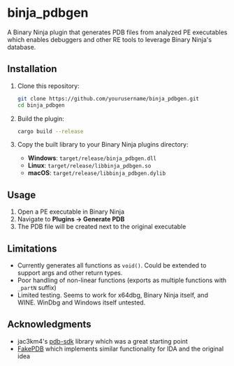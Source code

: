 # binja_pdbgen

A Binary Ninja plugin that generates PDB files from analyzed PE executables which enables debuggers and other RE tools to leverage Binary Ninja's database.

## Installation

1. Clone this repository:
   ```bash
   git clone https://github.com/yourusername/binja_pdbgen.git
   cd binja_pdbgen
   ```

2. Build the plugin:
   ```bash
   cargo build --release
   ```

3. Copy the built library to your Binary Ninja plugins directory:
   - **Windows**: `target/release/binja_pdbgen.dll`
   - **Linux**: `target/release/libbinja_pdbgen.so`
   - **macOS**: `target/release/libbinja_pdbgen.dylib`

## Usage

1. Open a PE executable in Binary Ninja
2. Navigate to **Plugins → Generate PDB**
3. The PDB file will be created next to the original executable

## Limitations

- Currently generates all functions as `void()`. Could be extended to support args and other return types.
- Poor handling of non-linear functions (exports as multiple functions with `_partN` suffix)
- Limited testing. Seems to work for x64dbg, Binary Ninja itself, and WINE. WinDbg and Windows itself untested.

## Acknowledgments

- jac3km4's [pdb-sdk](https://github.com/jac3km4/pdb-sdk) library which was a great starting point
- [FakePDB](https://github.com/Mixaill/FakePDB) which implements similar functionality for IDA and the original idea
